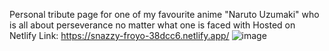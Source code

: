 Personal tribute page for one of my favourite anime "Naruto Uzumaki" who is all about perseverance no matter what one is faced with
Hosted on Netlify
Link: https://snazzy-froyo-38dcc6.netlify.app/
![image](https://github.com/bngcwayi/tribute-page/assets/122809309/4832dff2-49cc-4e07-8098-3da783db775c)


